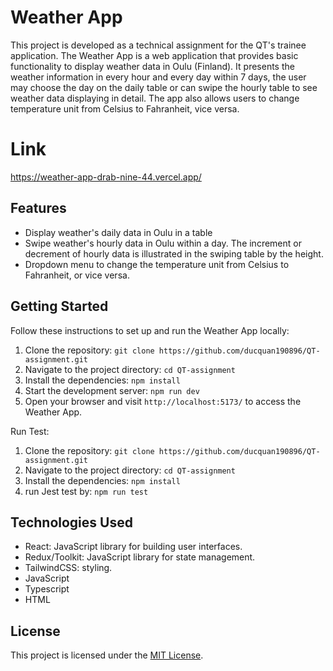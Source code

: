 # Weather App

This project is developed as a technical assignment for the QT's trainee application. The Weather App is a web application that provides basic functionality to display weather data in Oulu (Finland). It presents the weather information in every hour and every day within 7 days, the user may choose the day on the daily table or can swipe the hourly table to see weather data displaying in detail. The app also allows users to change temperature unit from Celsius to Fahranheit, vice versa. 

# Link
https://weather-app-drab-nine-44.vercel.app/

## Features

- Display weather's daily data in Oulu in a table
- Swipe weather's hourly data in Oulu within a day. The increment or decrement of hourly data is illustrated in the swiping table by the height.
- Dropdown menu to change the temperature unit from Celsius to Fahranheit, or vice versa.

## Getting Started

Follow these instructions to set up and run the Weather App locally:

1. Clone the repository: `git clone https://github.com/ducquan190896/QT-assignment.git`
2. Navigate to the project directory: `cd QT-assignment`
3. Install the dependencies: `npm install`
4. Start the development server: `npm run dev`
5. Open your browser and visit `http://localhost:5173/` to access the Weather App.

Run Test:

1. Clone the repository: `git clone https://github.com/ducquan190896/QT-assignment.git`
2. Navigate to the project directory: `cd QT-assignment`
3. Install the dependencies: `npm install`
4. run Jest test by: `npm run test`

## Technologies Used

- React: JavaScript library for building user interfaces.
- Redux/Toolkit: JavaScript library for state management.
- TailwindCSS: styling.
- JavaScript
- Typescript
- HTML


## License

This project is licensed under the [MIT License](LICENSE).


